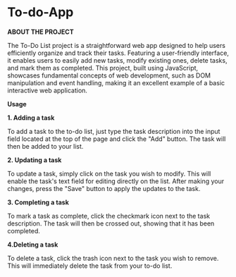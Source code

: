  # To-do-App
**ABOUT THE PROJECT**

The To-Do List project is a straightforward web app designed to help users efficiently organize and track their tasks. Featuring a user-friendly interface, it enables users to easily add new tasks, modify existing ones, delete tasks, and mark them as completed. This project, built using JavaScript, showcases fundamental concepts of web development, such as DOM manipulation and event handling, making it an excellent example of a basic interactive web application.

**Usage**

**1. Adding a task**

To add a task to the to-do list, just type the task description into the input field located at the top of the page and click the "Add" button. The task will then be added to your list.

**2. Updating a task**

To update a task, simply click on the task you wish to modify. This will enable the task's text field for editing directly on the list. After making your changes, press the "Save" button to apply the updates to the task.

**3. Completing a task**

To mark a task as complete, click the checkmark icon next to the task description. The task will then be crossed out, showing that it has been completed.

**4.Deleting a task**

To delete a task, click the trash icon next to the task you wish to remove. This will immediately delete the task from your to-do list.










